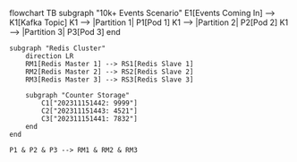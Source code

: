 flowchart TB
subgraph "10k+ Events Scenario"
E1[Events Coming In] --> K1[Kafka Topic]
K1 --> |Partition 1| P1[Pod 1]
K1 --> |Partition 2| P2[Pod 2]
K1 --> |Partition 3| P3[Pod 3]
end

    subgraph "Redis Cluster"
        direction LR
        RM1[Redis Master 1] --> RS1[Redis Slave 1]
        RM2[Redis Master 2] --> RS2[Redis Slave 2]
        RM3[Redis Master 3] --> RS3[Redis Slave 3]

        subgraph "Counter Storage"
            C1["202311151442: 9999"]
            C2["202311151443: 4521"]
            C3["202311151441: 7832"]
        end
    end

    P1 & P2 & P3 --> RM1 & RM2 & RM3
